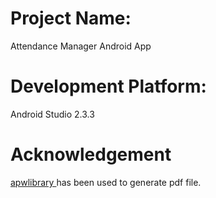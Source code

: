 # Project Name:
Attendance Manager Android App
# Development Platform:
Android Studio 2.3.3
# Acknowledgement
<a href="https://github.com/Turbo87/apwlibrary"> apwlibrary </a> has been used to generate pdf file.
